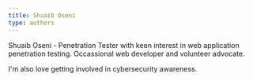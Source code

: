 ```yaml
---
title: Shuaib Oseni
type: authors
---
```


Shuaib Oseni - Penetration Tester with keen interest in web application penetration testing. Occassional web developer and volunteer advocate.

I'm also love getting involved in cybersecurity awareness.